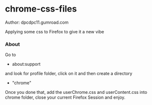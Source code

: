 # chrome-css-files 
Author: dpcdpc11.gumroad.com

Applying some css to Firefox to give it a new vibe

### About
Go to 

- about:support

and look for profile folder, click on it and then create a directory

- "chrome"

Once you done that, add the userChrome.css and userContent.css into chrome folder, close your current Firefox Session and enjoy.

